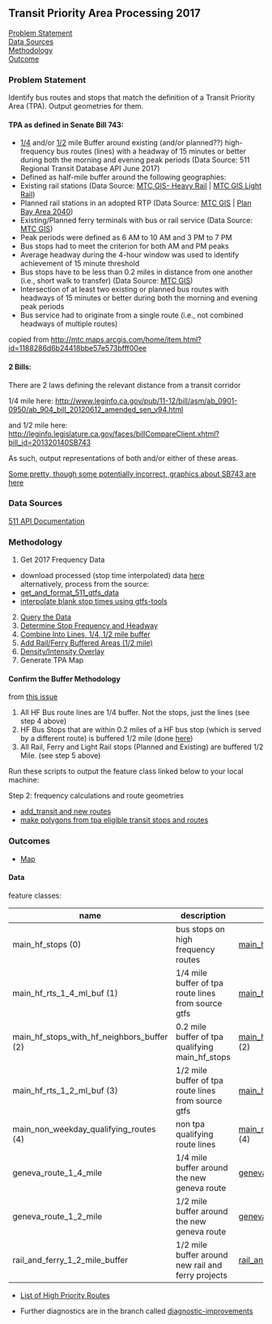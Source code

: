 ## Transit Priority Area Processing 2017

[Problem Statement](#problem-statement)   
[Data Sources](#data-sources)   
[Methodology](#methodology)   
[Outcome](#outcome)   

### Problem Statement  

Identify bus routes and stops that match the definition of a Transit Priority Area (TPA).  Output geometries for them.      

#### TPA as defined in Senate Bill 743:

-  [1/4](http://mtc.maps.arcgis.com/home/item.html?id=dc818c03e86243ec8cf85b8995caab4d) and/or [1/2](http://mtc.maps.arcgis.com/home/item.html?id=303f6c62df4842af8459d2cab86b80fe) mile Buffer around existing (and/or planned??) high-frequency bus routes (lines) with a headway of 15 minutes or better during both the morning and evening peak periods  (Data Source: 511 Regional Transit Database API June 2017)
-  Defined as half-mile buffer around the following geographies:   
-  Existing rail stations  (Data Source: [MTC GIS- Heavy Rail](http://mtc.maps.arcgis.com/home/item.html?id=f1d073078d13450f92b362bdb9cc7827) | [MTC GIS Light Rail](http://mtc.maps.arcgis.com/home/item.html?id=420799986ef0418bba532a82d0e31c49)) 
-  Planned rail stations in an adopted RTP (Data Source: [MTC GIS]() | [Plan Bay Area 2040](http://projects.planbayarea.org))   
-  Existing/Planned ferry terminals with bus or rail service (Data Source: [MTC GIS](http://mtc.maps.arcgis.com/home/item.html?id=1188286d6b24418bbe57e573bfff00ee))   
-  Peak periods were defined as 6 AM to 10 AM and 3 PM to 7 PM  
-  Bus stops had to meet the criterion for both AM and PM peaks  
-  Average headway during the 4-hour window was used to identify achievement of 15 minute threshold  
-  Bus stops have to be less than 0.2 miles in distance from one another (i.e., short walk to transfer) (Data Source: [MTC GIS](http://mtc.maps.arcgis.com/home/item.html?id=a239938913e24c618bea07b6f5f34d52))  
-  Intersection of at least two existing or planned bus routes with headways of 15 minutes or better during both the morning and evening peak periods 
-  Bus service had to originate from a single route (i.e., not combined headways of multiple routes)  

copied from http://mtc.maps.arcgis.com/home/item.html?id=1188286d6b24418bbe57e573bfff00ee

#### 2 Bills:

There are 2 laws defining the relevant distance from a transit corridor

1/4 mile here: http://www.leginfo.ca.gov/pub/11-12/bill/asm/ab_0901-0950/ab_904_bill_20120612_amended_sen_v94.html

and 1/2 mile here: http://leginfo.legislature.ca.gov/faces/billCompareClient.xhtml?bill_id=201320140SB743

As such, output representations of both and/or either of these areas.   

[Some pretty, though some potentially incorrect, graphics about SB743 are here](http://www.fehrandpeers.com/sb743/)   

### Data Sources   

[511 API Documentation](https://metrotrans-my.sharepoint.com/personal/ksmith_mtc_ca_gov/_layouts/15/guestaccess.aspx?guestaccesstoken=LaSLmz8PqjHcCy3J9t5JWiVYbBx2wq7AOn7XAeSI65c%3d&docid=2_1b3fffc8d501f42949c5c14bb423aa445)

### Methodology   

1. Get 2017 Frequency Data
-  download processed (stop time interpolated) data [here](https://mtcdrive.box.com/s/41tfjd14hazu1x3qe53lt19u7fbiqdjk)      
alternatively, process from the source:  
-  [get_and_format_511_gtfs_data](https://github.com/MetropolitanTransportationCommission/RegionalTransitDatabase/blob/master/python/get_and_format_511_for_sql.py)
-  [interpolate blank stop times using gtfs-tools](https://github.com/MetropolitanTransportationCommission/RegionalTransitDatabase/blob/8a2ce450af213707bbc6d61dbd035363b40f058c/python/preprocess_gtfs_folders.py)
2. [Query the Data](https://github.com/MetropolitanTransportationCommission/RegionalTransitDatabase/blob/0435639579044ba099a1f516bb1a896d6bc00ad0/R/priority_routes/identify_bus_tpas_and_output_geometries.R#L54)      
3. [Determine Stop Frequency and Headway](https://github.com/MetropolitanTransportationCommission/RegionalTransitDatabase/blob/0435639579044ba099a1f516bb1a896d6bc00ad0/R/priority_routes/identify_bus_tpas_and_output_geometries.R#L55-L81)  
4. [Combine Into Lines, 1/4, 1/2 mile buffer](https://github.com/MetropolitanTransportationCommission/RegionalTransitDatabase/blob/0435639579044ba099a1f516bb1a896d6bc00ad0/R/priority_routes/identify_bus_tpas_and_output_geometries.R#L156-L191)   
5. [Add Rail/Ferry Buffered Areas (1/2 mile)](https://github.com/MetropolitanTransportationCommission/RegionalTransitDatabase/blob/0435639579044ba099a1f516bb1a896d6bc00ad0/R/priority_routes/add_transit_stops_new_routes_then_buffer.R)    
6. [Density/Intensity Overlay](https://github.com/MetropolitanTransportationCommission/tpp_ceqa_map_for_pba_17)    
7. Generate TPA Map    

#### Confirm the Buffer Methodology    

from [this issue](https://github.com/MetropolitanTransportationCommission/RegionalTransitDatabase/issues/43)   

1. All HF Bus route lines are 1/4 buffer. Not the stops, just the lines (see step 4 above)
2. HF Bus Stops that are within 0.2 miles of a HF bus stop (which is served by a different route) is buffered 1/2 mile (done [here](https://github.com/MetropolitanTransportationCommission/RegionalTransitDatabase/blob/master/R/priority_routes/identify_bus_tpas_and_output_geometries.R#L194-L213))   
3. All Rail, Ferry and Light Rail stops (Planned and Existing) are buffered 1/2 Mile. (see step 5 above)

Run these scripts to output the feature class linked below to your local machine:     

Step 2: frequency calculations and route geometries    
-  [add_transit and new routes](https://github.com/MetropolitanTransportationCommission/RegionalTransitDatabase/blob/a7cf88601fc73c0eca69aa6b24f2be1a9be3f04a/R/examples/add_transit_stops_new_routes_then_buffer.R)
-  [make polygons from tpa eligible transit stops and routes](https://github.com/MetropolitanTransportationCommission/RegionalTransitDatabase/blob/a7cf88601fc73c0eca69aa6b24f2be1a9be3f04a/python/make_tpa_polygons.py)

### Outcomes   

-  [Map](http://www.arcgis.com/home/webmap/viewer.html?webmap=3f89d2b053bf4dbc81318a0e707531fb&extent=-122.5562,37.5907,-122.0491,37.8571)   

#### Data   

feature classes: 

name|description|link
-----|--------|--------
main_hf_stops (0)|bus stops on high frequency routes|<a href="/i2dkYWmb4wHvYPda/ArcGIS/rest/services/tpa_2017_draft4/FeatureServer/0?token=g7M1_7cqEbOd0CR3Xxb9eSm2ZzgzynuFvQ452G_lqed1ueeTZdkahKvYNCMF0k9nsovI7qkt1H1NzDODWio2mA8BT9FFy6Zhn6f-NuysQeTkgaZqm6YpkH3gwBiCyA2mP3CKmh_68BYeYY6cCJI_EC1kI1iq0wf5YYqQmFCDCm7l58dv0fqp-zXFzPo0QTiCI7H32R_QBT5TsDLSv7xvkg..">main_hf_stops</a> (0)
main_hf_rts_1_4_ml_buf (1)|1/4 mile buffer of tpa route lines from source gtfs|<a href="/i2dkYWmb4wHvYPda/ArcGIS/rest/services/tpa_2017_draft4/FeatureServer/1?token=g7M1_7cqEbOd0CR3Xxb9eSm2ZzgzynuFvQ452G_lqed1ueeTZdkahKvYNCMF0k9nsovI7qkt1H1NzDODWio2mA8BT9FFy6Zhn6f-NuysQeTkgaZqm6YpkH3gwBiCyA2mP3CKmh_68BYeYY6cCJI_EC1kI1iq0wf5YYqQmFCDCm7l58dv0fqp-zXFzPo0QTiCI7H32R_QBT5TsDLSv7xvkg..">main_hf_rts_1_4_ml_buf</a> (1)
main_hf_stops_with_hf_neighbors_buffer (2)|0.2 mile buffer of tpa qualifying main_hf_stops|<a href="/i2dkYWmb4wHvYPda/ArcGIS/rest/services/tpa_2017_draft4/FeatureServer/2?token=g7M1_7cqEbOd0CR3Xxb9eSm2ZzgzynuFvQ452G_lqed1ueeTZdkahKvYNCMF0k9nsovI7qkt1H1NzDODWio2mA8BT9FFy6Zhn6f-NuysQeTkgaZqm6YpkH3gwBiCyA2mP3CKmh_68BYeYY6cCJI_EC1kI1iq0wf5YYqQmFCDCm7l58dv0fqp-zXFzPo0QTiCI7H32R_QBT5TsDLSv7xvkg..">main_hf_stops_with_hf_neighbors_buffer</a> (2)
main_hf_rts_1_2_ml_buf (3)|1/2 mile buffer of tpa route lines from source gtfs|<a href="/i2dkYWmb4wHvYPda/ArcGIS/rest/services/tpa_2017_draft4/FeatureServer/3?token=g7M1_7cqEbOd0CR3Xxb9eSm2ZzgzynuFvQ452G_lqed1ueeTZdkahKvYNCMF0k9nsovI7qkt1H1NzDODWio2mA8BT9FFy6Zhn6f-NuysQeTkgaZqm6YpkH3gwBiCyA2mP3CKmh_68BYeYY6cCJI_EC1kI1iq0wf5YYqQmFCDCm7l58dv0fqp-zXFzPo0QTiCI7H32R_QBT5TsDLSv7xvkg..">main_hf_rts_1_2_ml_buf</a> (3)
main_non_weekday_qualifying_routes (4)|non tpa qualifying route lines|<a href="/i2dkYWmb4wHvYPda/ArcGIS/rest/services/tpa_2017_draft4/FeatureServer/4?token=g7M1_7cqEbOd0CR3Xxb9eSm2ZzgzynuFvQ452G_lqed1ueeTZdkahKvYNCMF0k9nsovI7qkt1H1NzDODWio2mA8BT9FFy6Zhn6f-NuysQeTkgaZqm6YpkH3gwBiCyA2mP3CKmh_68BYeYY6cCJI_EC1kI1iq0wf5YYqQmFCDCm7l58dv0fqp-zXFzPo0QTiCI7H32R_QBT5TsDLSv7xvkg..">main_non_weekday_qualifying_routes</a> (4)
geneva_route_1_4_mile|1/4 mile buffer around the new geneva route|[geneva_route_1_4_mile](http://services3.arcgis.com/i2dkYWmb4wHvYPda/arcgis/rest/services/tpa_2017/FeatureServer/11?token=g7M1_7cqEbOd0CR3Xxb9eSm2ZzgzynuFvQ452G_lqed1ueeTZdkahKvYNCMF0k9nsovI7qkt1H1NzDODWio2mA8BT9FFy6Zhn6f-NuysQeTkgaZqm6YpkH3gwBiCyA2mP3CKmh_68BYeYY6cCJI_EC1kI1iq0wf5YYqQmFCDCm7l58dv0fqp-zXFzPo0QTiCI7H32R_QBT5TsDLSv7xvkg)
geneva_route_1_2_mile|1/2 mile buffer around the new geneva route|[geneva_route_1_4_mile](http://services3.arcgis.com/i2dkYWmb4wHvYPda/arcgis/rest/services/tpa_2017/FeatureServer/11?token=g7M1_7cqEbOd0CR3Xxb9eSm2ZzgzynuFvQ452G_lqed1ueeTZdkahKvYNCMF0k9nsovI7qkt1H1NzDODWio2mA8BT9FFy6Zhn6f-NuysQeTkgaZqm6YpkH3gwBiCyA2mP3CKmh_68BYeYY6cCJI_EC1kI1iq0wf5YYqQmFCDCm7l58dv0fqp-zXFzPo0QTiCI7H32R_QBT5TsDLSv7xvkg..)
rail_and_ferry_1_2_mile_buffer|1/2 mile buffer around new rail and ferry projects|[rail_and_ferry_1_2_mile_buffer](http://services3.arcgis.com/i2dkYWmb4wHvYPda/arcgis/rest/services/tpa_2017/FeatureServer/10?token=g7M1_7cqEbOd0CR3Xxb9eSm2ZzgzynuFvQ452G_lqed1ueeTZdkahKvYNCMF0k9nsovI7qkt1H1NzDODWio2mA8BT9FFy6Zhn6f-NuysQeTkgaZqm6YpkH3gwBiCyA2mP3CKmh_68BYeYY6cCJI_EC1kI1iq0wf5YYqQmFCDCm7l58dv0fqp-zXFzPo0QTiCI7H32R_QBT5TsDLSv7xvkg)  

-  [List of High Priority Routes](https://gist.github.com/tombuckley/eeafd0b32c6c8f588aba6fd49d268a0b)  

-  Further diagnostics are in the branch called [diagnostic-improvements](https://github.com/MetropolitanTransportationCommission/RegionalTransitDatabase/tree/diagnostic-improvements)  
